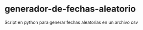 generador-de-fechas-aleatorio
=============================

Script en python para generar fechas aleatorias en un archivo csv
